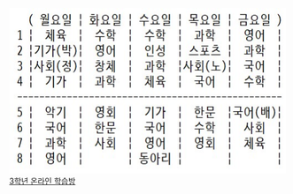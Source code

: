 <html>
  <head>
  </head>
  <body>
    <img src="1.jpg" width="500" height="300" alt="3-4반 시간표" title="3-4반 시간표">
    <a href="https://sites.google.com/on.gwedu.go.kr/2021-3">3학년 온라인 학습방</a>
  </body>
</html>
